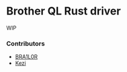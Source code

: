 # Brother QL Rust driver

WIP

### Contributors

- [BRA1L0R](https://github.com/BRA1L0R/)
- [Kezi](https://github.com/Kezii)